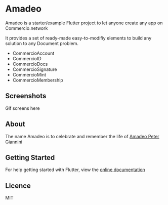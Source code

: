 # Amadeo
Amadeo is a starter/example Flutter project to let anyone create any app on Commercio.network


It provides a set of ready-made easy-to-modifiy elements to build any solution to any Document problem.

* CommercioAccount
* CommercioID
* CommercioDocs
* CommercioSignature
* CommercioMint
* CommercioMembership

## Screenshots

Gif screens here


## About
The name Amadeo is to celebrate and remember the life of [Amadeo Peter Giannini](https://en.wikipedia.org/wiki/Amadeo_Giannini)

## Getting Started
For help getting started with Flutter, view the [online documentation](https://flutter.dev)


## Licence
MIT
